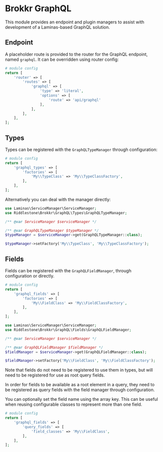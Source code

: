 # Brokkr GraphQL

This module provides an endpoint and plugin managers to assist with development
of a Laminas-based GraphQL solution.

## Endpoint

A placeholder route is provided to the router for the GraphQL endpoint, named
`graphql`. It can be overridden using router config:

```php
# module config
return [
    'router' => [
        'routes' => [
            'graphql' => [
                'type' => 'literal',
                'options' => [
                    'route' => 'api/graphql'
                ],
            ],
        ],
    ],
];
```

## Types

Types can be registered with the `GraphQLTypeManager` through configuration:

```php
# module config
return [
    'graphql_types' => [
        'factories' => [
            'My\\TypeClass' => 'My\\TypeClassFactory',
        ],
    ],
];
```

Alternatively you can deal with the manager directly:

```php
use Laminas\ServiceManager\ServiceManager;
use Riddlestone\Brokkr\GraphQL\Types\GraphQLTypeManager;

/** @var ServiceManager $serviceManager */

/** @var GraphQLTypeManager $typeManager */
$typeManager = $serviceManager->get(GraphQLTypeManager::class);

$typeManager->setFactory('My\\TypeClass', 'My\\TypeClassFactory');
```

## Fields

Fields can be registered with the `GraphQLFieldManager`, through configuration
or directly.

```php
# module config
return [
    'graphql_fields' => [
        'factories' => [
            'My\\FieldClass' => 'My\\FieldClassFactory',
        ],
    ],
];
```

```php
use Laminas\ServiceManager\ServiceManager;
use Riddlestone\Brokkr\GraphQL\Fields\GraphQLFieldManager;

/** @var ServiceManager $serviceManager */

/** @var GraphQLFieldManager $fieldManager */
$fieldManager = $serviceManager->get(GraphQLFieldManager::class);

$fieldManager->setFactory('My\\FieldClass', 'My\\FieldClassFactory');
```

Note that fields do not need to be registered to use them in types, but will
need to be registered for use as root query fields.

In order for fields to be available as a root element in a query, they need to
be registered as query fields with the field manager through configuration.

You can optionally set the field name using the array key. This can be useful
when reusing configurable classes to represent more than one field.

```php
# module config
return [
    'graphql_fields' => [
        'query_fields' => [
            'field_classes' => 'My\\FieldClass',
        ],
    ],
];
```
